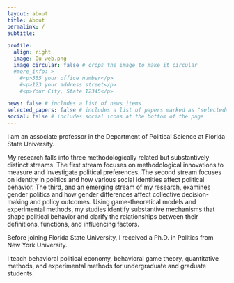 ```yaml
---
layout: about
title: About
permalink: /
subtitle:

profile:
  align: right
  image: Ou-web.png
  image_circular: false # crops the image to make it circular
  #more_info: >
    #<p>555 your office number</p>
    #<p>123 your address street</p>
    #<p>Your City, State 12345</p>

news: false # includes a list of news items
selected_papers: false # includes a list of papers marked as "selected={true}"
social: false # includes social icons at the bottom of the page
---
```


I am an associate professor in the Department of Political Science at Florida State University. 

My research falls into three methodologically related but substantively distinct streams. The first stream focuses on methodological innovations to measure and investigate political preferences. The second stream focuses on identity in politics and how various social identities affect political behavior. The third, and an emerging stream of my research, examines gender politics and how gender differences affect collective decision-making and policy outcomes. Using game-theoretical models and experimental methods, my studies identify substantive mechanisms that shape political behavior and clarify the relationships between their definitions, functions, and influencing factors. 

Before joining Florida State University, I received a Ph.D. in Politics from New York University. 

I teach behavioral political economy, behavioral game theory, quantitative methods, and experimental methods for undergraduate and graduate students.
